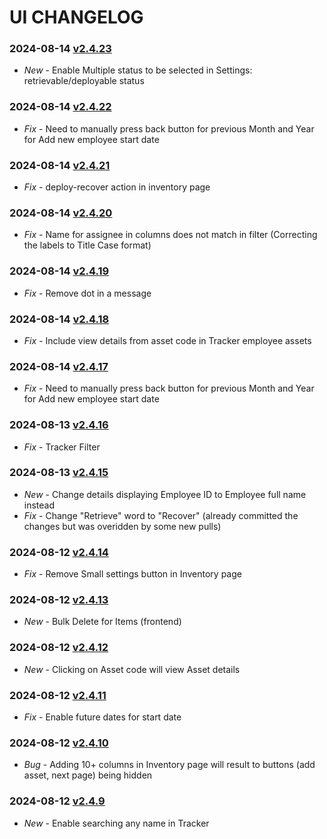 # UI CHANGELOG

### 2024-08-14 [v2.4.23](https://connect.zoho.com/portal/intranet/task/623367000000584055)
- *New* - Enable Multiple status to be selected in Settings: retrievable/deployable status

### 2024-08-14 [v2.4.22](https://connect.zoho.com/portal/intranet/task/623367000000510432)
- *Fix* - Need to manually press back button for previous Month and Year for Add new employee start date

### 2024-08-14 [v2.4.21](https://connect.zoho.com/portal/intranet/task/623367000000595253)
- *Fix* - deploy-recover action in inventory page

### 2024-08-14 [v2.4.20](https://connect.zoho.com/portal/intranet/task/623367000000597204)
- *Fix* - Name for assignee in columns does not match in filter (Correcting the labels to Title Case format)

### 2024-08-14 [v2.4.19](https://connect.zoho.com/portal/intranet/task/623367000000554031/623367000000594253)
- *Fix* - Remove dot in a message

### 2024-08-14 [v2.4.18](https://connect.zoho.com/portal/intranet/task/623367000000579041)
- *Fix* - Include view details from asset code in Tracker employee assets

### 2024-08-14 [v2.4.17](https://connect.zoho.com/portal/intranet/task/623367000000510432)
- *Fix* - Need to manually press back button for previous Month and Year for Add new employee start date

### 2024-08-13 [v2.4.16](https://connect.zoho.com/portal/intranet/task/623367000000533577)
- *Fix* - Tracker Filter

### 2024-08-13 [v2.4.15](https://connect.zoho.com/portal/intranet/task/623367000000584121)
- *New* - Change details displaying Employee ID to Employee full name instead
- *Fix* - Change "Retrieve" word to "Recover" (already committed the changes but was overidden by some new pulls)

### 2024-08-12 [v2.4.14](https://connect.zoho.com/portal/intranet/task/623367000000584071)
- *Fix* - Remove Small settings button in Inventory page

### 2024-08-12 [v2.4.13](https://connect.zoho.com/portal/intranet/task/623367000000560167)
- *New* - Bulk Delete for Items (frontend)

### 2024-08-12 [v2.4.12](https://connect.zoho.com/portal/intranet/task/623367000000579041)
- *New* - Clicking on Asset code will view Asset details

### 2024-08-12 [v2.4.11](https://connect.zoho.com/portal/intranet/task/623367000000561013)
- *Fix* - Enable future dates for start date

### 2024-08-12 [v2.4.10](https://connect.zoho.com/portal/intranet/task/623367000000480155)
- *Bug* - Adding 10+ columns in Inventory page will result to buttons (add asset, next page) being hidden

### 2024-08-12 [v2.4.9](https://connect.zoho.com/portal/intranet/task/623367000000586865)
- *New* - Enable searching any name in Tracker